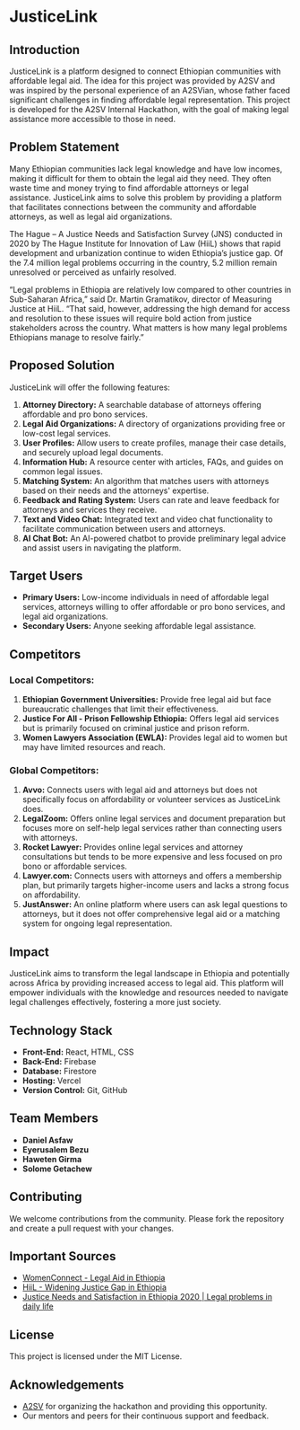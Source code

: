 # JusticeLink

## Introduction
JusticeLink is a platform designed to connect Ethiopian communities with affordable legal aid. The idea for this project was provided by A2SV and was inspired by the personal experience of an A2SVian, whose father faced significant challenges in finding affordable legal representation. This project is developed for the A2SV Internal Hackathon, with the goal of making legal assistance more accessible to those in need.

## Problem Statement
Many Ethiopian communities lack legal knowledge and have low incomes, making it difficult for them to obtain the legal aid they need. They often waste time and money trying to find affordable attorneys or legal assistance. JusticeLink aims to solve this problem by providing a platform that facilitates connections between the community and affordable attorneys, as well as legal aid organizations.

The Hague – A Justice Needs and Satisfaction Survey (JNS) conducted in 2020 by The Hague Institute for Innovation of Law (HiiL) shows that rapid development and urbanization continue to widen Ethiopia’s justice gap. Of the 7.4 million legal problems occurring in the country, 5.2 million remain unresolved or perceived as unfairly resolved.

“Legal problems in Ethiopia are relatively low compared to other countries in Sub-Saharan Africa,” said Dr. Martin Gramatikov, director of Measuring Justice at HiiL. “That said, however, addressing the high demand for access and resolution to these issues will require bold action from justice stakeholders across the country. What matters is how many legal problems Ethiopians manage to resolve fairly.”

## Proposed Solution
JusticeLink will offer the following features:
1. **Attorney Directory:** A searchable database of attorneys offering affordable and pro bono services.
2. **Legal Aid Organizations:** A directory of organizations providing free or low-cost legal services.
3. **User Profiles:** Allow users to create profiles, manage their case details, and securely upload legal documents.
4. **Information Hub:** A resource center with articles, FAQs, and guides on common legal issues.
5. **Matching System:** An algorithm that matches users with attorneys based on their needs and the attorneys' expertise.
6. **Feedback and Rating System:** Users can rate and leave feedback for attorneys and services they receive.
7. **Text and Video Chat:** Integrated text and video chat functionality to facilitate communication between users and attorneys.
8. **AI Chat Bot:** An AI-powered chatbot to provide preliminary legal advice and assist users in navigating the platform.

## Target Users
- **Primary Users:** Low-income individuals in need of affordable legal services, attorneys willing to offer affordable or pro bono services, and legal aid organizations.
- **Secondary Users:** Anyone seeking affordable legal assistance.

## Competitors
### Local Competitors:
1. **Ethiopian Government Universities:** Provide free legal aid but face bureaucratic challenges that limit their effectiveness.
2. **Justice For All - Prison Fellowship Ethiopia:** Offers legal aid services but is primarily focused on criminal justice and prison reform.
3. **Women Lawyers Association (EWLA):** Provides legal aid to women but may have limited resources and reach.

### Global Competitors:
1. **Avvo:** Connects users with legal aid and attorneys but does not specifically focus on affordability or volunteer services as JusticeLink does.
2. **LegalZoom:** Offers online legal services and document preparation but focuses more on self-help legal services rather than connecting users with attorneys.
3. **Rocket Lawyer:** Provides online legal services and attorney consultations but tends to be more expensive and less focused on pro bono or affordable services.
4. **Lawyer.com:** Connects users with attorneys and offers a membership plan, but primarily targets higher-income users and lacks a strong focus on affordability.
5. **JustAnswer:** An online platform where users can ask legal questions to attorneys, but it does not offer comprehensive legal aid or a matching system for ongoing legal representation.

## Impact
JusticeLink aims to transform the legal landscape in Ethiopia and potentially across Africa by providing increased access to legal aid. This platform will empower individuals with the knowledge and resources needed to navigate legal challenges effectively, fostering a more just society.

## Technology Stack
- **Front-End:** React, HTML, CSS
- **Back-End:** Firebase
- **Database:** Firestore
- **Hosting:** Vercel
- **Version Control:** Git, GitHub

## Team Members
- **Daniel Asfaw**
- **Eyerusalem Bezu**
- **Haweten Girma**
- **Solome Getachew**

## Contributing
We welcome contributions from the community. Please fork the repository and create a pull request with your changes.

## Important Sources
- [WomenConnect - Legal Aid in Ethiopia](https://www.womenconnect.org/web/ethiopia/legal-aid#:~:text=In%20general%2C%20the%20Ethiopian%20government,General%2FRegional%20Justice%20Bureaus)
- [HiiL - Widening Justice Gap in Ethiopia](https://www.hiil.org/news/press-release-widening-justice-gap-in-ethiopia-requires-bold-actions-and-innovation-to-boost-access-to-justice/)
- [Justice Needs and Satisfaction in Ethiopia 2020 | Legal problems in daily life](https://www.hiil.org/wp-content/uploads/2019/09/JNS_Ethiopa_2020.pdf)

## License
This project is licensed under the MIT License.

## Acknowledgements
- [A2SV](https://www.a2sv.org) for organizing the hackathon and providing this opportunity.
- Our mentors and peers for their continuous support and feedback.
